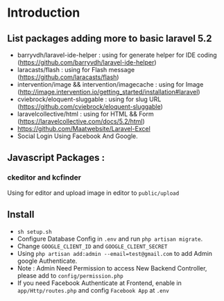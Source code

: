 # Introduction
## List packages adding more to basic laravel 5.2
 - barryvdh/laravel-ide-helper : using for generate helper for IDE coding (https://github.com/barryvdh/laravel-ide-helper)
 - laracasts/flash : using for Flash message (https://github.com/laracasts/flash)
 - intervention/image && intervention/imagecache : using for Image (http://image.intervention.io/getting_started/installation#laravel)
 - cviebrock/eloquent-sluggable : using for slug URL (https://github.com/cviebrock/eloquent-sluggable)
 - laravelcollective/html : using for HTML && Form (https://laravelcollective.com/docs/5.2/html)
 - https://github.com/Maatwebsite/Laravel-Excel 
 - Social Login Using Facebook And Google.
 
## Javascript Packages :
### ckeditor and kcfinder
  Using for editor and upload image in editor to `public/upload`
  
## Install 
 * `sh setup.sh` 
 * Configure Database Config in `.env` and run `php artisan migrate`.
 * Change `GOOGLE_CLIENT_ID` and `GOOGLE_CLIENT_SECRET`
 * Using `php artisan add:admin --email=test@gmail.com` to add Admin google Authenticate.
 * Note : Admin Need Permission to access New Backend Controller, please add to `config/permission.php`
 * If you need Facebook Authenticate at Frontend, enable in `app/Http/routes.php` and config `Facebook App` at `.env`